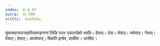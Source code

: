 ```yaml
---
index:  6.4.67
sutra:  एर् लिङि
vritti:  kashika 
---
```


घुमास्थागापाजहातिसामङ्गानां लिङि परतः एकारादेशो भवति। देयात्। धेया। मेयात्। स्थेयात्। गेयात्। पेयात्। हेयात्। अवसेयात्। क्ङिति इत्येव, दासीष्ट। धासीष्ट।

